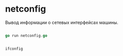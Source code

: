 # netconfig

Вывод информации о сетевых интерфейсах машины.

```go

go run netconfig.go

```

```go

ifconfig

```
